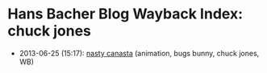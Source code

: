# Hans Bacher Blog Wayback Index: chuck jones

* 2013-06-25 (15:17): [nasty canasta](https://web.archive.org/web/https://one1more2time3.wordpress.com/2013/06/25/nasty-canasta/) (animation, bugs bunny, chuck jones, WB)